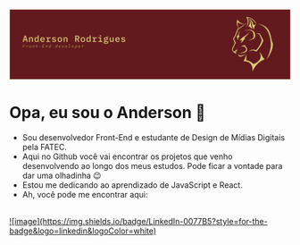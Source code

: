 <img src="img/Group%203.png">

# Opa, eu sou o Anderson 👋

- Sou desenvolvedor Front-End e estudante de Design de Mídias Digitais pela FATEC.
- Aqui no Github você vai encontrar os projetos que venho desenvolvendo ao longo dos meus estudos. Pode ficar a vontade para dar uma olhadinha 😉
-  Estou me dedicando ao aprendizado de JavaScript e React.
-  Ah, você pode me encontrar aqui:
  <br>
<a href="https://www.linkedin.com/in/anderson-rodriguesdev/" target="_blank">![image](https://img.shields.io/badge/LinkedIn-0077B5?style=for-the-badge&logo=linkedin&logoColor=white)</a>
